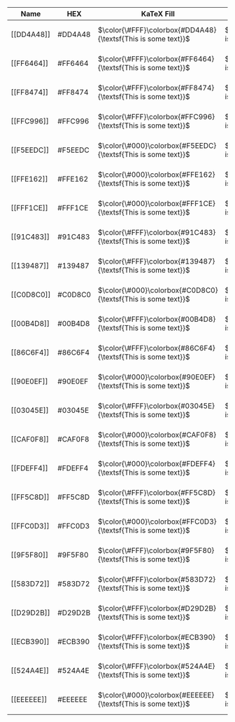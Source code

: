 |Name|HEX|KaTeX Fill|KaTeX Font|Palette|Color|Bookmark|
|---|---|---|---|---|---|---|
|[[DD4A48]]|\#DD4A48|$\color{\#FFF}\colorbox{#DD4A48}{\textsf{This is some text}}$|$\color{#DD4A48}\textsf{This is some text}$|👨🏻‍🎨 Palette B|Red|[ ]|
|[[FF6464]]|\#FF6464|$\color{\#FFF}\colorbox{#FF6464}{\textsf{This is some text}}$|$\color{#FF6464}\textsf{This is some text}$|👨🏻‍🎨 Palette A|Red|[ ]|
|[[FF8474]]|\#FF8474|$\color{\#FFF}\colorbox{#FF8474}{\textsf{This is some text}}$|$\color{#FF8474}\textsf{This is some text}$|👨🏻‍🎨 Palette F|Orange, Red|[ ]|
|[[FFC996]]|\#FFC996|$\color{\#FFF}\colorbox{#FFC996}{\textsf{This is some text}}$|$\color{#FFC996}\textsf{This is some text}$|👨🏻‍🎨 Palette F|Orange, Yellow|[ ]|
|[[F5EEDC]]|\#F5EEDC|$\color{\#000}\colorbox{#F5EEDC}{\textsf{This is some text}}$|$\color{#F5EEDC}\textsf{This is some text}$|👨🏻‍🎨 Palette B|Brown, Yellow|[ ]|
|[[FFE162]]|\#FFE162|$\color{\#000}\colorbox{#FFE162}{\textsf{This is some text}}$|$\color{#FFE162}\textsf{This is some text}$|👨🏻‍🎨 Palette A|Yellow|[ ]|
|[[FFF1CE]]|\#FFF1CE|$\color{\#000}\colorbox{#FFF1CE}{\textsf{This is some text}}$|$\color{#FFF1CE}\textsf{This is some text}$|👨🏻‍🎨 Palette D|Yellow|[ ]|
|[[91C483]]|\#91C483|$\color{\#FFF}\colorbox{#91C483}{\textsf{This is some text}}$|$\color{#91C483}\textsf{This is some text}$|👨🏻‍🎨 Palette A|Green|[ ]|
|[[139487]]|\#139487|$\color{\#FFF}\colorbox{#139487}{\textsf{This is some text}}$|$\color{#139487}\textsf{This is some text}$|👨🏻‍🎨 Palette D|Blue, Green|[x]|
|[[C0D8C0]]|\#C0D8C0|$\color{\#000}\colorbox{#C0D8C0}{\textsf{This is some text}}$|$\color{#C0D8C0}\textsf{This is some text}$|👨🏻‍🎨 Palette B|Green|[ ]|
|[[00B4D8]]|\#00B4D8|$\color{\#FFF}\colorbox{#00B4D8}{\textsf{This is some text}}$|$\color{#00B4D8}\textsf{This is some text}$|👨🏻‍🎨 Palette C|Blue|[x]|
|[[86C6F4]]|\#86C6F4|$\color{\#FFF}\colorbox{#86C6F4}{\textsf{This is some text}}$|$\color{#86C6F4}\textsf{This is some text}$|👨🏻‍🎨 Palette D|Blue|[ ]|
|[[90E0EF]]|\#90E0EF|$\color{\#000}\colorbox{#90E0EF}{\textsf{This is some text}}$|$\color{#90E0EF}\textsf{This is some text}$|👨🏻‍🎨 Palette C|Blue|[ ]|
|[[03045E]]|\#03045E|$\color{\#FFF}\colorbox{#03045E}{\textsf{This is some text}}$|$\color{#03045E}\textsf{This is some text}$|👨🏻‍🎨 Palette C|Blue|[x]|
|[[CAF0F8]]|\#CAF0F8|$\color{\#000}\colorbox{#CAF0F8}{\textsf{This is some text}}$|$\color{#CAF0F8}\textsf{This is some text}$|👨🏻‍🎨 Palette C|Blue|[ ]|
|[[FDEFF4]]|\#FDEFF4|$\color{\#000}\colorbox{#FDEFF4}{\textsf{This is some text}}$|$\color{#FDEFF4}\textsf{This is some text}$|👨🏻‍🎨 Palette E|Pink|[ ]|
|[[FF5C8D]]|\#FF5C8D|$\color{\#FFF}\colorbox{#FF5C8D}{\textsf{This is some text}}$|$\color{#FF5C8D}\textsf{This is some text}$|👨🏻‍🎨 Palette E|Pink|[ ]|
|[[FFC0D3]]|\#FFC0D3|$\color{\#000}\colorbox{#FFC0D3}{\textsf{This is some text}}$|$\color{#FFC0D3}\textsf{This is some text}$|👨🏻‍🎨 Palette E|Pink|[ ]|
|[[9F5F80]]|\#9F5F80|$\color{\#FFF}\colorbox{#9F5F80}{\textsf{This is some text}}$|$\color{#9F5F80}\textsf{This is some text}$|👨🏻‍🎨 Palette F|Purple|[ ]|
|[[583D72]]|\#583D72|$\color{\#FFF}\colorbox{#583D72}{\textsf{This is some text}}$|$\color{#583D72}\textsf{This is some text}$|👨🏻‍🎨 Palette F|Blue, Purple|[ ]|
|[[D29D2B]]|\#D29D2B|$\color{\#FFF}\colorbox{#D29D2B}{\textsf{This is some text}}$|$\color{#D29D2B}\textsf{This is some text}$|👨🏻‍🎨 Palette D|Brown, Yellow|[ ]|
|[[ECB390]]|\#ECB390|$\color{\#FFF}\colorbox{#ECB390}{\textsf{This is some text}}$|$\color{#ECB390}\textsf{This is some text}$|👨🏻‍🎨 Palette B|Brown, Orange|[ ]|
|[[524A4E]]|\#524A4E|$\color{\#FFF}\colorbox{#524A4E}{\textsf{This is some text}}$|$\color{#524A4E}\textsf{This is some text}$|👨🏻‍🎨 Palette E|Brown, Gray|[ ]|
|[[EEEEEE]]|\#EEEEEE|$\color{\#000}\colorbox{#EEEEEE}{\textsf{This is some text}}$|$\color{#EEEEEE}\textsf{This is some text}$|👨🏻‍🎨 Palette A|Gray|[ ]|